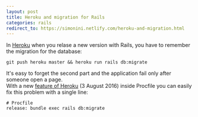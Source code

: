 ```yaml
---
layout: post
title: Heroku and migration for Rails
categories: rails
redirect_to: https://simonini.netlify.com/heroku-and-migration.html
---
```


In [Heroku](http://heroku.com) when you relase a new version with Rails, you have to remember the migration for the database:

    git push heroku master && heroku run rails db:migrate

It's easy to forget the second part and the application fail only after someone open a page.  
With a new [feature of Heroku](https://devcenter.heroku.com/articles/release-phase) (3 August 2016) inside Procfile you can easily fix this problem with a single line:

    # Procfile
    release: bundle exec rails db:migrate
